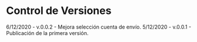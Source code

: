 # Control de Versiones
6/12/2020 - v.0.0.2  - Mejora selección cuenta de envío.
5/12/2020 - v.0.0.1  - Publicación de la primera versión.
